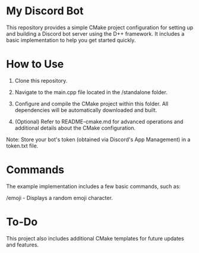 # My Discord Bot

This repository provides a simple CMake project configuration for setting up and building a Discord bot server using the D++ framework. It includes a basic implementation to help you get started quickly.

# How to Use

1. Clone this repository.

2. Navigate to the main.cpp file located in the /standalone folder.

3. Configure and compile the CMake project within this folder. All dependencies will be automatically downloaded and built.

4. (Optional) Refer to README-cmake.md for advanced operations and additional details about the CMake configuration.

Note: Store your bot's token (obtained via Discord's App Management) in a token.txt file.

# Commands
The example implementation includes a few basic commands, such as:

/emoji - Displays a random emoji character.

# To-Do

This project also includes additional CMake templates for future updates and features.